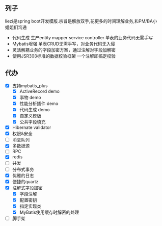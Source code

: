 ## 列子

liezi是spring boot开发模版.宗旨是解放双手,花更多的时间理解业务,和PM/BA小姐姐们沟通
- 代码生成 生产entity mapper service controller 单表的业务代码无需手写
- Mybatis增强 单表CRUD无需手写，对业务代码无入侵
- 灵活解耦业务的字段加密方案，通过注解对字段加解密
- 使用JSR303标准的数据校验框架 一个注解即搞定校验


## 代办
- [x] 支持mybatis_plus
  - [x] ActiveRecord demo
  - [x] 事物 demo
  - [x] 性能分析插件 demo
  - [x] 代码生成 demo
  - [x] 自定义模版
  - [x] 公共字段填充
- [x] Hibernate validator
- [X] 权限&安全
- [ ] 消息队列
- [x] 多数据源
- [ ] RPC
- [x] redis
- [ ] 并发
- [ ] 分布式事务
- [x] 优雅的日志
- [x] 便捷的quartz
- [x] 注解式字段加密
  - [x] 字段注解
  - [x] 配置密钥
  - [x] 指定实现类
  - [x] MyBatis使用缓存时解密的处理
- [ ] 脚手架
